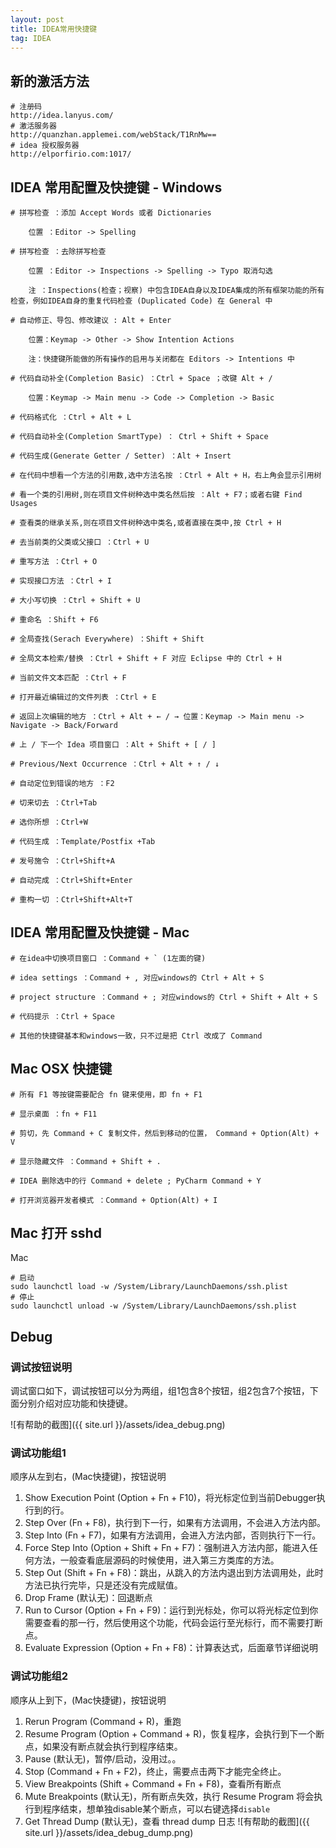 ```yaml
---
layout: post
title: IDEA常用快捷键
tag: IDEA
---
```


## 新的激活方法
```console
# 注册码
http://idea.lanyus.com/
# 激活服务器
http://quanzhan.applemei.com/webStack/T1RnMw==
# idea 授权服务器
http://elporfirio.com:1017/
```
## IDEA 常用配置及快捷键 - Windows
```console
# 拼写检查 ：添加 Accept Words 或者 Dictionaries
	
	位置 ：Editor -> Spelling
	
# 拼写检查 ：去除拼写检查
	
	位置 ：Editor -> Inspections -> Spelling -> Typo 取消勾选
	
	注 ：Inspections(检查；视察) 中包含IDEA自身以及IDEA集成的所有框架功能的所有检查，例如IDEA自身的重复代码检查 (Duplicated Code) 在 General 中

# 自动修正、导包、修改建议 : Alt + Enter 
	
	位置：Keymap -> Other -> Show Intention Actions	
	
	注：快捷键所能做的所有操作的启用与关闭都在 Editors -> Intentions 中

# 代码自动补全(Completion Basic) ：Ctrl + Space ；改键 Alt + /  

	位置：Keymap -> Main menu -> Code -> Completion -> Basic
	
# 代码格式化 ：Ctrl + Alt + L
	
# 代码自动补全(Completion SmartType) ： Ctrl + Shift + Space

# 代码生成(Generate Getter / Setter) ：Alt + Insert
	
# 在代码中想看一个方法的引用数,选中方法名按 ：Ctrl + Alt + H，右上角会显示引用树

# 看一个类的引用树,则在项目文件树种选中类名然后按 ：Alt + F7；或者右键 Find Usages

# 查看类的继承关系,则在项目文件树种选中类名,或者直接在类中,按 Ctrl + H

# 去当前类的父类或父接口 ：Ctrl + U

# 重写方法 ：Ctrl + O

# 实现接口方法 ：Ctrl + I

# 大小写切换 ：Ctrl + Shift + U

# 重命名 ：Shift + F6

# 全局查找(Serach Everywhere) ：Shift + Shift

# 全局文本检索/替换 ：Ctrl + Shift + F 对应 Eclipse 中的 Ctrl + H

# 当前文件文本匹配 ：Ctrl + F

# 打开最近编辑过的文件列表 ：Ctrl + E

# 返回上次编辑的地方 ：Ctrl + Alt + ← / → 位置：Keymap -> Main menu -> Navigate -> Back/Forward

# 上 / 下一个 Idea 项目窗口 ：Alt + Shift + [ / ]

# Previous/Next Occurrence ：Ctrl + Alt + ↑ / ↓

# 自动定位到错误的地方 ：F2

# 切来切去 ：Ctrl+Tab

# 选你所想 ：Ctrl+W

# 代码生成 ：Template/Postfix +Tab

# 发号施令 ：Ctrl+Shift+A

# 自动完成 ：Ctrl+Shift+Enter

# 重构一切 ：Ctrl+Shift+Alt+T
```

## IDEA 常用配置及快捷键 - Mac
```console
# 在idea中切换项目窗口 ：Command + ` (1左面的键)

# idea settings ：Command + , 对应windows的 Ctrl + Alt + S

# project structure ：Command + ; 对应windows的 Ctrl + Shift + Alt + S

# 代码提示 ：Ctrl + Space

# 其他的快捷键基本和windows一致，只不过是把 Ctrl 改成了 Command
```

## Mac OSX 快捷键
```console
# 所有 F1 等按键需要配合 fn 键来使用，即 fn + F1

# 显示桌面 ：fn + F11

# 剪切，先 Command + C 复制文件，然后到移动的位置， Command + Option(Alt) + V

# 显示隐藏文件 ：Command + Shift + .

# IDEA 删除选中的行 Command + delete ; PyCharm Command + Y

# 打开浏览器开发者模式 ：Command + Option(Alt) + I
```

## Mac 打开 sshd
Mac 

```shell
# 启动
sudo launchctl load -w /System/Library/LaunchDaemons/ssh.plist
# 停止
sudo launchctl unload -w /System/Library/LaunchDaemons/ssh.plist
```

## Debug
### 调试按钮说明
调试窗口如下，调试按钮可以分为两组，组1包含8个按钮，组2包含7个按钮，下面分别介绍对应功能和快捷键。

![有帮助的截图]({{ site.url }}/assets/idea_debug.png)

### 调试功能组1
顺序从左到右，(Mac快捷键)，按钮说明

1. Show Execution Point (Option + Fn + F10)，将光标定位到当前Debugger执行到的行。
2. Step Over (Fn + F8)，执行到下一行，如果有方法调用，不会进入方法内部。
3. Step Into (Fn + F7)，如果有方法调用，会进入方法内部，否则执行下一行。
4. Force Step Into (Option + Shift + Fn + F7)：强制进入方法内部，能进入任何方法，一般查看底层源码的时候使用，进入第三方类库的方法。
5. Step Out (Shift + Fn + F8)：跳出，从跳入的方法内退出到方法调用处，此时方法已执行完毕，只是还没有完成赋值。
6. Drop Frame (默认无)：回退断点
7. Run to Cursor (Option + Fn + F9)：运行到光标处，你可以将光标定位到你需要查看的那一行，然后使用这个功能，代码会运行至光标行，而不需要打断点。
8. Evaluate Expression (Option + Fn + F8)：计算表达式，后面章节详细说明

### 调试功能组2
顺序从上到下，(Mac快捷键)，按钮说明

1. Rerun Program (Command + R)，重跑
2. Resume Program (Option + Command + R)，恢复程序，会执行到下一个断点，如果没有断点就会执行到程序结束。
3. Pause (默认无)，暂停/启动，没用过。。
4. Stop (Command + Fn + F2)，终止，需要点击两下才能完全终止。
5. View Breakpoints (Shift + Command + Fn + F8)，查看所有断点
6. Mute Breakpoints (默认无)，所有断点失效，执行 Resume Program 将会执行到程序结束，想单独disable某个断点，可以右键选择`disable`
7. Get Thread Dump (默认无)，查看 thread dump 日志
![有帮助的截图]({{ site.url }}/assets/idea_debug_dump.png)

